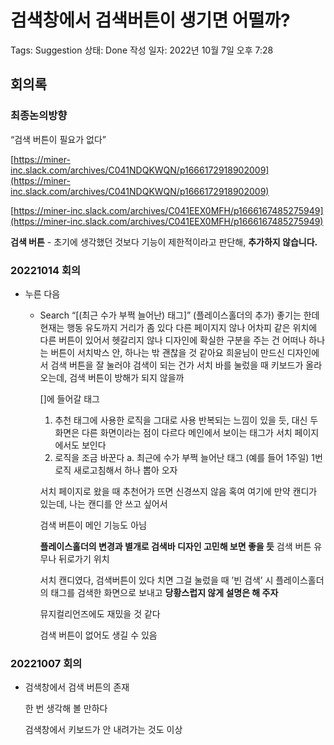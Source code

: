 # 검색창에서 검색버튼이 생기면 어떨까?

Tags: Suggestion
상태: Done
작성 일자: 2022년 10월 7일 오후 7:28

## 회의록

### 최종논의방향

“검색 버튼이 필요가 없다”

[https://miner-inc.slack.com/archives/C041NDQKWQN/p1666172918902009](https://miner-inc.slack.com/archives/C041NDQKWQN/p1666172918902009)

[https://miner-inc.slack.com/archives/C041EEX0MFH/p1666167485275949](https://miner-inc.slack.com/archives/C041EEX0MFH/p1666167485275949)

**검색 버튼** - 초기에 생각했던 것보다 기능이 제한적이라고 판단해, **추가하지 않습니다.**

### 20221014 회의

- 누른 다음
    - Search “[(최근 수가 부쩍 늘어난) 태그]” (플레이스홀더의 추가)
    좋기는 한데 현재는 행동 유도까지 거리가 좀 있다
    다른 페이지지 않나 어차피
    같은 위치에 다른 버튼이 있어서 헷갈리지 않나
    디자인에 확실한 구분을 주는 건 어떠나
    하나는 버튼이 서치박스 안, 하나는 밖 
    괜찮을 것 같아요
    희윤님이 만드신 디자인에서 검색 버튼을 잘 눌러야 검색이 되는 건가
    서치 바를 눌렀을 때 키보드가 올라오는데,
    검색 버튼이 방해가 되지 않을까
        
        []에 들어갈 태그
        1. 추천 태그에 사용한 로직을 그대로 사용
        반복되는 느낌이 있을 듯, 대신 두 화면은 다른 화면이라는 점이 다르다
        메인에서 보이는 태그가 서치 페이지에서도 보인다
        2. 로직을 조금 바꾼다
         a. 최근에 수가 부쩍 늘어난 태그 (예를 들어 1주일)
        1번 로직 새로고침해서 하나 뽑아 오자
        
        서치 페이지로 왔을 때 추천어가 뜨면 신경쓰지 않음
        혹여 여기에 만약 캔디가 있는데, 나는 캔디를 안 쓰고 싶어서
        
        검색 버튼이 메인 기능도 아님
        
        **플레이스홀더의 변경과 별개로 검색바 디자인 고민해 보면 좋을 듯**
        검색 버튼 유무나 뒤로가기 위치
        
        서치 캔디였다, 검색버튼이 있다 치면 그걸 눌렀을 때
        ’빈 검색’ 시 플레이스홀더의 태그를 검색한 화면으로 보내고
        **당황스럽지 않게 설명은 해 주자**
        
        뮤지컬리언즈에도 재밌을 것 같다
        
        검색 버튼이 없어도 생길 수 있음
        

### 20221007 회의

- 검색창에서 검색 버튼의 존재
    
    한 번 생각해 볼 만하다
    
    검색창에서 키보드가 안 내려가는 것도 이상